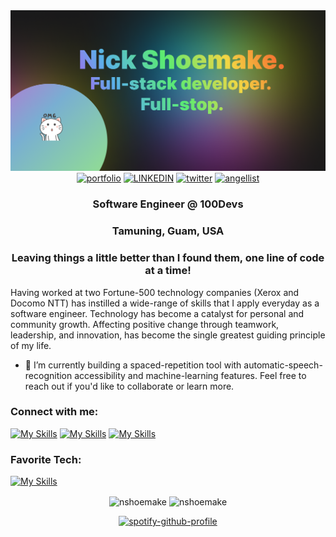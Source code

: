 <img src="https://github.com/nshoemake/nshoemake/blob/main/github_banner.png?raw=true">

<div align="center">
<a href="https://nshoemake.me"><img src="https://img.shields.io/badge/portfolio-white?style=for-the-badge&logo=react&logoColor=WHITE" alt="portfolio"></a>
<a href="https://linkedin.com/in/nshoemake"><img src="https://img.shields.io/badge/LINKEDIN-blue?style=for-the-badge&logo=LINKEDIN&logoColor=WHITE" alt="LINKEDIN"></a>
<a href="https://twitter.com/nshoemake_"><img src="https://img.shields.io/badge/twitter-blue?style=for-the-badge&logo=twitter" alt="twitter"></a>
<a href="https://angel.co/u/nshoemake"><img src="https://img.shields.io/badge/angellist-white?style=for-the-badge&logo=angellist&logoColor=grey" alt="angellist"></a>
</div>


<h3 align="center">Software Engineer @ 100Devs</h3>
<h3 align="center">Tamuning, Guam, USA</h3>
<h3 align="center">Leaving things a little better than I found them, one line of code at a time!</h3>

Having worked at two Fortune-500 technology companies (Xerox and Docomo NTT) has instilled a wide-range of skills that I apply everyday as a software engineer. Technology has become a catalyst for personal and community growth. Affecting positive change through teamwork, leadership, and innovation, has become the single greatest guiding principle of my life. 


- :hammer: I’m currently building a spaced-repetition tool with automatic-speech-recognition accessibility and machine-learning features. Feel free to reach out if you'd like to collaborate or learn more.

<h3 align="left">Connect with me:</h3>

[![My Skills](https://skills.thijs.gg/icons?i=twitter)](https://twitter.com/nshoemake_)
[![My Skills](https://skills.thijs.gg/icons?i=linkedin)](https://linkedin.com/in/nshoemake)
[![My Skills](https://skills.thijs.gg/icons?i=discord)](https://discordapp.com/users/nshoemake#5032)

<h3 align="left">Favorite Tech:</h3>

[![My Skills](https://skills.thijs.gg/icons?i=css,express,git,graphql,heroku,html,js,mongodb,nextjs,nodejs,postgres,react,remix,tailwind,webpack)](#)

<div align="center">
<img align="center" src="https://github-readme-stats.vercel.app/api?username=nshoemake&show_icons=true&locale=en" alt="nshoemake" />

<img align="center" src="https://github-readme-streak-stats.herokuapp.com/?user=nshoemake&" alt="nshoemake" />
</div>

<div align="center">

[![spotify-github-profile](https://spotify-github-profile.vercel.app/api/view?uid=niklausis&cover_image=false&theme=default&show_offline=false&bar_color=53b14f&bar_color_cover=true)](#)

</div>
